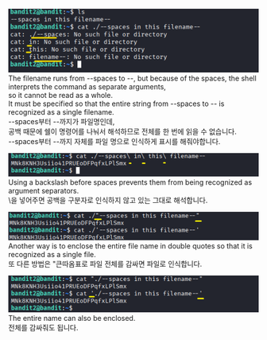 ![image break](/Pictur/Level2/bandit1.png) <br>
The filename runs from --spaces to --, but because of the spaces, the shell interprets the command as separate arguments,<br>
so it cannot be read as a whole.<br>
It must be specified so that the entire string from --spaces to -- is recognized as a single filename.<br>
--spaces부터 --까지가 파일명인데,<br>
공백 때문에 쉘이 명령어를 나눠서 해석하므로 전체를 한 번에 읽을 수 없습니다.<br>
--spaces부터 --까지 자체를 파일 명으로 인식하게 표시를 해줘야합니다.

![image break](/Pictur/Level2/bandit2.png) <br>
Using a backslash before spaces prevents them from being recognized as argument separators.<br>
\을 넣어주면 공백을 구분자로 인식하지 않고 있는 그대로 해석합니다.

![image break](/Pictur/Level2/bandit3.png) <br>
Another way is to enclose the entire file name in double quotes so that it is recognized as a single file.<br>
또 다른 방법은 "큰따옴표로 파일 전체를 감싸면 파일로 인식합니다.

![image break](/Pictur/Level2/bandit4.png) <br>
The entire name can also be enclosed.<br>
전체를 감싸줘도 됩니다.
